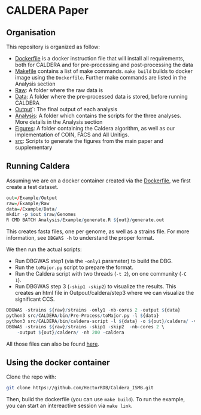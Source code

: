 # CALDERA Paper

## Organisation

This repository is organized as follow:

- [Dockerfile](./Dockerfile) is a docker instruction file that will install all requirements, both for CALDERA and for pre-processing and post-processing the data
- [Makefile](./Makefile) contains a list of make commands. `make build` builds to docker image using the `Dockerfile`. Further make commands are listed in the Analysis section
- [Raw](./Raw/): A folder where the raw data is
- [Data](./Data/): A folder where the pre-processed data is stored, before running CALDERA
- [Output](./Output/)`: The final output of each analysis
- [Analysis](./Analysis/): A folder which contains the scripts for the three analyses. More details in the Analysis section
- [Figures](./Figures/): A folder containing the Caldera algorithm, as well as our implementation of  COIN,  FACS and All Unitigs.
- [src](./src/): Scripts to generate the figures from the main paper and supplementary

## Running Caldera

Assuming we are on a docker container created via the [Dockerfile](./Dockerfile), we first create a test dataset.

```r
out=/Example/Output
raw=/Example/Raw
data=/Example/Data/
mkdir -p $out $raw/Genomes
R CMD BATCH Analysis/Example/generate.R ${out}/generate.out
```

This creates fasta files, one per genome, as well as a strains file. For more information, see `DBGWAS -h` to understand the proper format.

We then run the actual scripts:

+ Run DBGWAS step1 (via the `-only1` parameter) to build the DBG.
+ Run the `toMajor.py` script to prepare the format.
+ Run the Caldera script with two threads (`-t 2`), on one community (`-C 1`).
+ Run DBGWAS step 3 (`-skip1 -skip2`) to visualize the results. This creates an html file in Outpout/caldera/step3 where we can visualize the significant CCS.

```r
DBGWAS -strains ${raw}/strains -only1 -nb-cores 2 -output ${data} 
python3 src/CALDERA/bin/Pre-Process/toMajor.py -l ${data}
python3 src/CALDERA/bin/caldera-script -l ${data} -o ${out}/caldera/ -v -t 2 -C 1
DBGWAS -strains ${raw}/strains -skip1 -skip2  -nb-cores 2 \
    -output ${out}/caldera/ -nh 200 -caldera 
```

All those files can also be found [here](./Output/Example/).

## Using the docker container

Clone the repo with:

```sh
git clone https://github.com/HectorRDB/Caldera_ISMB.git
```

Then, build the dockerfile (you can use `make build`). To run the example, you can start an intereactive session via `make link`.
